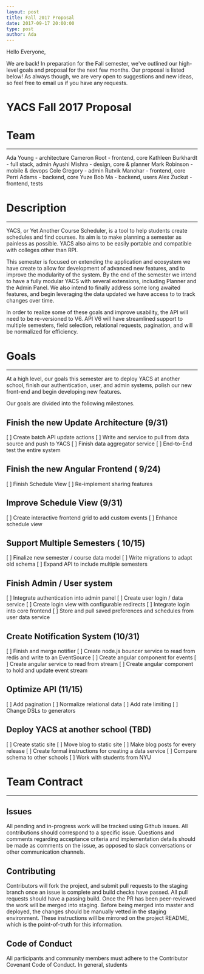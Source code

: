 ```yaml
---
layout: post
title: Fall 2017 Proposal
date: 2017-09-17 20:00:00
type: post
author: Ada
---
```


Hello Everyone,

We are back! In preparation for the Fall semester, we've outlined our high-level goals and proposal for the next few months. Our proposal is listed below! As always though, we are very open to suggestions and new ideas, so feel free to email us if you have any requests.

# YACS Fall 2017 Proposal

# Team
----------

Ada Young - architecture
Cameron Root - frontend, core
Kathleen Burkhardt - full stack, admin
Ayushi Mishra - design, core & planner
Mark Robinson - mobile & devops
Cole Gregory - admin
Rutvik Manohar - frontend, core
Perri Adams - backend, core
Yuze Bob Ma - backend, users
Alex Zuckut - frontend, tests

# Description
----------

YACS, or Yet Another Course Scheduler, is a tool to help students create schedules and find courses. Its aim is to make planning a semester as painless as possible. YACS also aims to be easily portable and compatible with colleges other than RPI.

This semester is focused on extending the application and ecosystem we have create to allow for development of advanced new features, and to improve the modularity of the system. By the end of the semester we intend to have a fully modular YACS with several extensions, including Planner and the Admin Panel. We also intend to finally address some long awaited features, and begin leveraging the data updated we have access to to track changes over time.

In order to realize some of these goals and improve usability, the API will need to be re-versioned to V6. API V6 will have streamlined support to multiple semesters, field selection, relational requests, pagination, and will be normalized for efficiency.

# Goals
----------

At a high level, our goals this semester are to deploy YACS at another school, finish our authentication, user, and admin systems, polish our new front-end and begin developing new features.

Our goals are divided into the following milestones.

## Finish the new Update Architecture (9/31)
[ ] Create batch API update actions
[ ] Write and service to pull from data source and push to YACS
[ ] Finish data aggregator service
[ ] End-to-End test the entire system
## Finish the new Angular Frontend ( 9/24)
[ ] Finish Schedule View
[ ] Re-implement sharing features
## Improve Schedule View (9/31)
[ ] Create interactive frontend grid to add custom events
[ ] Enhance schedule view 
## Support Multiple Semesters ( 10/15)
[ ] Finalize new semester / course data model
[ ] Write migrations to adapt old schema
[ ] Expand API to include multiple semesters
## Finish Admin / User system
[ ] Integrate authentication into admin panel
[ ] Create user login / data service
[ ] Create login view with configurable redirects
[ ] Integrate login into core frontend
[ ] Store and pull saved preferences and schedules from user data service
## Create Notification System (10/31)
[ ] Finish and merge notifier
[ ] Create node.js bouncer service to read from redis and write to an EventSource
[ ] Create angular component for events
[ ] Create angular service to read from stream
[ ] Create angular component to hold and update event stream
## Optimize API (11/15)
[ ] Add pagination
[ ] Normalize relational data
[ ] Add rate limiting
[ ] Change DSLs to generators
## Deploy YACS at another school (TBD)
[ ] Create static site
[ ] Move blog to static site
[ ] Make blog posts for every release
[ ] Create formal instructions for creating a data service
[ ] Compare schema to other schools
[ ] Work with students from NYU
# Team Contract
----------
## Issues

All pending and in-progress work will be tracked using Github issues. All contributions should correspond to a specific issue. Questions and comments regarding acceptance criteria and implementation details should be made as comments on the issue, as opposed to slack conversations or other communication channels.

## Contributing

Contributors will fork the project, and submit pull requests to the staging branch once an issue is complete and build checks have passed. All pull requests should have a passing build. Once the PR has been peer-reviewed the work will be merged into staging. Before being merged into master and deployed, the changes should be manually vetted in the staging environment. These instructions will be mirrored on the project README, which is the point-of-truth for this information.

## Code of Conduct

All participants and community members must adhere to the Contributor Covenant Code of Conduct. In general, students 
